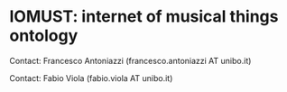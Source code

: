 # IOMUST: internet of musical things ontology

Contact: Francesco Antoniazzi (francesco.antoniazzi AT unibo.it)

Contact: Fabio Viola (fabio.viola AT unibo.it)